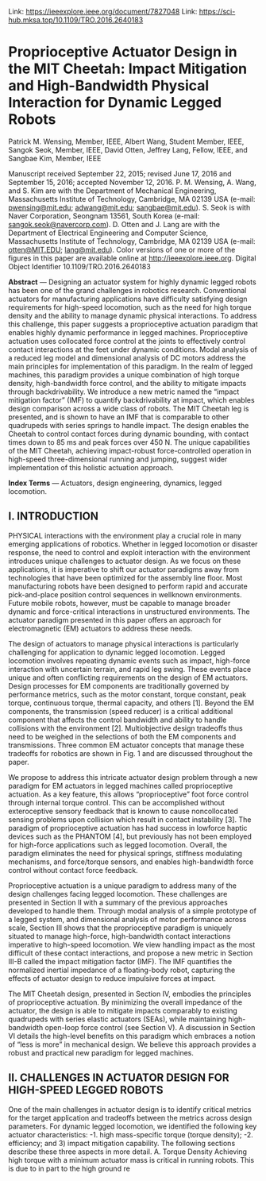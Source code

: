 Link: https://ieeexplore.ieee.org/document/7827048
Link: https://sci-hub.mksa.top/10.1109/TRO.2016.2640183

# Proprioceptive Actuator Design in the MIT Cheetah: Impact Mitigation and High-Bandwidth Physical Interaction for Dynamic Legged Robots

Patrick M. Wensing, Member, IEEE, Albert Wang, Student Member, IEEE, Sangok Seok, Member, IEEE,
David Otten, Jeffrey Lang, Fellow, IEEE, and Sangbae Kim, Member, IEEE

Manuscript received September 22, 2015; revised June 17, 2016 and September 15, 2016; accepted November 12, 2016.
P. M. Wensing, A. Wang, and S. Kim are with the Department of Mechanical Engineering, Massachusetts Institute of Technology, Cambridge, MA 02139 USA (e-mail: pwensing@mit.edu; adwang@mit.edu; sangbae@mit.edu).
S. Seok is with Naver Corporation, Seongnam 13561, South Korea (e-mail: sangok.seok@navercorp.com).
D. Otten and J. Lang are with the Department of Electrical Engineering and Computer Science, Massachusetts Institute of Technology, Cambridge, MA 02139 USA (e-mail: otten@MIT.EDU; lang@mit.edu).
Color versions of one or more of the figures in this paper are available online at http://ieeexplore.ieee.org.
Digital Object Identifier 10.1109/TRO.2016.2640183

**Abstract** — Designing an actuator system for highly dynamic legged robots has been one of the grand challenges in robotics research. Conventional actuators for manufacturing applications have difficulty satisfying design requirements for high-speed locomotion, such as the need for high torque density and the ability to manage dynamic physical interactions. To address this challenge, this paper suggests a proprioceptive actuation paradigm that enables highly dynamic performance in legged machines. Proprioceptive actuation uses collocated force control at the joints to effectively control contact interactions at the feet under dynamic conditions. Modal analysis of a reduced leg model and dimensional analysis of DC motors address the main principles for implementation of this paradigm. In the realm of legged machines, this paradigm provides a unique combination of high torque density, high-bandwidth force control, and the ability to mitigate impacts through backdrivability. We introduce a new metric named the “impact mitigation factor” (IMF) to quantify backdrivability at impact, which enables design comparison across a wide class of robots. The MIT Cheetah leg is presented, and is shown to have an IMF that is comparable to other quadrupeds with series springs to handle impact. The design enables the Cheetah to control contact forces during dynamic bounding, with contact times down to 85 ms and peak forces over 450 N. The unique capabilities of the MIT Cheetah, achieving impact-robust force-controlled operation in high-speed three-dimensional running and jumping, suggest wider implementation of this holistic actuation approach.

**Index Terms** — Actuators, design engineering, dynamics, legged locomotion.

## I. INTRODUCTION

PHYSICAL interactions with the environment play a crucial role in many emerging applications of robotics. Whether in legged locomotion or disaster response, the need to control and exploit interaction with the environment introduces unique challenges to actuator design. As we focus on these applications, it is imperative to shift our actuator paradigms away from technologies that have been optimized for the assembly line floor. Most manufacturing robots have been designed to perform rapid and accurate pick-and-place position control sequences in wellknown environments. Future mobile robots, however, must be capable to manage broader dynamic and force-critical interactions in unstructured environments. The actuator paradigm presented in this paper offers an approach for electromagnetic (EM) actuators to address these needs. 

The design of actuators to manage physical interactions is particularly challenging for application to dynamic legged locomotion. Legged locomotion involves repeating dynamic events such as impact, high-force interaction with uncertain terrain, and rapid leg swing. These events place unique and often conflicting requirements on the design of EM actuators. Design processes for EM components are traditionally governed by performance metrics, such as the motor constant, torque constant, peak torque, continuous torque, thermal capacity, and others [1]. Beyond the EM components, the transmission (speed reducer) is a critical additional component that affects the control bandwidth and ability to handle collisions with the environment [2]. Multiobjective design tradeoffs thus need to be weighed in the selections of both the EM components and transmissions. Three common EM actuator concepts that manage these tradeoffs for robotics are shown in Fig. 1 and are discussed throughout the paper.

We propose to address this intricate actuator design problem through a new paradigm for EM actuators in legged machines called proprioceptive actuation. As a key feature, this allows “proprioceptive” foot force control through internal torque control. This can be accomplished without exteroceptive sensory feedback that is known to cause noncollocated sensing problems upon collision which result in contact instability [3]. The paradigm of proprioceptive actuation has had success in lowforce haptic devices such as the PHANTOM [4], but previously has not been employed for high-force applications such as legged locomotion. Overall, the paradigm eliminates the need for physical springs, stiffness modulating mechanisms, and force/torque sensors, and enables high-bandwidth force control without contact force feedback.

Proprioceptive actuation is a unique paradigm to address many of the design challenges facing legged locomotion. These challenges are presented in Section II with a summary of the previous approaches developed to handle them. Through modal analysis of a simple prototype of a legged system, and dimensional analysis of motor performance across scale, Section III shows that the proprioceptive paradigm is uniquely situated to manage high-force, high-bandwidth contact interactions imperative to high-speed locomotion. We view handling impact as the most difficult of these contact interactions, and propose a new metric in Section III-B called the impact mitigation factor (IMF). The IMF quantifies the normalized inertial impedance of a floating-body robot, capturing the effects of actuator design to reduce impulsive forces at impact.

The MIT Cheetah design, presented in Section IV, embodies the principles of proprioceptive actuation. By minimizing the overall impedance of the actuator, the design is able to mitigate impacts comparably to existing quadrupeds with series elastic actuators (SEAs), while maintaining high-bandwidth open-loop force control (see Section V). A discussion in Section VI details the high-level benefits on this paradigm which embraces a notion of “less is more” in mechanical design. We believe this approach provides a robust and practical new paradigm for legged machines.

## II. CHALLENGES IN ACTUATOR DESIGN FOR HIGH-SPEED LEGGED ROBOTS

One of the main challenges in actuator design is to identify critical metrics for the target application and tradeoffs between the metrics across design parameters. For dynamic legged locomotion, we identified the following key actuator characteristics:
  -1. high mass-specific torque (torque density);
  -2. efficiency; and
3) impact mitigation capability.
The following sections describe these three aspects in more
detail.
A. Torque Density
Achieving high torque with a minimum actuator mass is critical in running robots. This is due to in part to the high ground re
